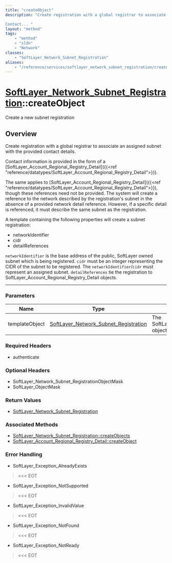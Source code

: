 ```yaml
---
title: "createObject"
description: "Create registration with a global registrar to associate an assigned subnet with the provided contact details. 

Contact... "
layout: "method"
tags:
    - "method"
    - "sldn"
    - "Network"
classes:
    - "SoftLayer_Network_Subnet_Registration"
aliases:
    - "/reference/services/softlayer_network_subnet_registration/createObject"
---
```

# [SoftLayer_Network_Subnet_Registration](/reference/services/SoftLayer_Network_Subnet_Registration)::createObject


Create a new subnet registration


## Overview 
Create registration with a global registrar to associate an assigned subnet with the provided contact details. 

Contact information is provided in the form of a [SoftLayer_Account_Regional_Registry_Detail]({{<ref "reference/datatypes/SoftLayer_Account_Regional_Registry_Detail">}}). 

The same applies to [SoftLayer_Account_Regional_Registry_Detail]({{<ref "reference/datatypes/SoftLayer_Account_Regional_Registry_Detail">}}), though these references need not be provided. The system will create a reference to the network described by the registration's subnet in the absence of a provided network detail reference. However, if a specific detail is referenced, it must describe the same subnet as the registration. 

A template containing the following properties will create a subnet registration: 


* networkIdentifier
* cidr
* detailReferences


``networkIdentifier`` is the base address of the public, SoftLayer owned subnet which is being registered. ``cidr`` must be an integer representing the CIDR of the subnet to be registered. The ``networkIdentifier``/``cidr`` must represent an assigned subnet. ``detailReferences`` tie the registration to SoftLayer_Account_Regional_Registry_Detail objects. 

-----

### Parameters 
|Name | Type | Description |
| --- | --- | --- |
|templateObject| <a href='/reference/datatypes/SoftLayer_Network_Subnet_Registration'>SoftLayer_Network_Subnet_Registration </a>| The SoftLayer_Network_Subnet_Registration object that you wish to create.|


### Required Headers
* authenticate


### Optional Headers
* SoftLayer_Network_Subnet_RegistrationObjectMask
* SoftLayer_ObjectMask

### Return Values
* <a href='/reference/datatypes/SoftLayer_Network_Subnet_Registration'>SoftLayer_Network_Subnet_Registration </a>


### Associated Methods

*  [SoftLayer_Network_Subnet_Registration::createObjects](/reference/services/SoftLayer_Network_Subnet_Registration/createObjects )
*  [SoftLayer_Account_Regional_Registry_Detail::createObject](/reference/services/SoftLayer_Account_Regional_Registry_Detail/createObject )



### Error Handling

* SoftLayer_Exception_AlreadyExists 

> <<< EOT 

* SoftLayer_Exception_NotSupported 

> <<< EOT 

* SoftLayer_Exception_InvalidValue 

> <<< EOT 

* SoftLayer_Exception_NotFound 

> <<< EOT 

* SoftLayer_Exception_NotReady 

> <<< EOT 



